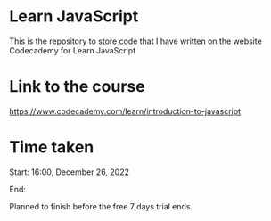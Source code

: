 # Learn JavaScript
This is the repository to store code that I have written on the website Codecademy for Learn JavaScript

# Link to the course
https://www.codecademy.com/learn/introduction-to-javascript

# Time taken
Start: 16:00, December 26, 2022

End: 

Planned to finish before the free 7 days trial ends. 
